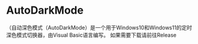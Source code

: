 # AutoDarkMode
（自动深色模式（AutoDarkMode）是一个用于Windows10和Windows11的定时深色模式切换器，由Visual Basic语言编写。
如果需要下载请前往Release
